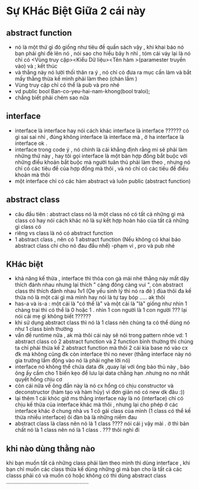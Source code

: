 # Sự KHác Biệt Giữa 2 cái này

## abstract function


 - nó là một thứ gì đó giống như tiêu đề quấn sách vậy , khi khai báo nó bạn phải ghi đè lên nó , nói sao cho hiểu bây h nhỉ , tóm cái váy lại là nó chỉ có <Vùng truy cập><Kiểu Dữ liệu><Tên hàm >(paramester truyền vào) và ; kết thúc
 - và thằng này nó lười thối thân ra ý , nó chỉ có đưa ra mục cần làm và bắt mấy thằng thừa kế mình phải làm theo (chán lắm )
 - Vùng truy cập chỉ có thể là pub và pro nhé
 - vd public bool Ban-co-yeu-hai-nam-khong(bool traloi);
 - chẳng biết phải chém sao nữa



## interface


 - interface là interface hay nói cách khác interface là interface ?????? có gì sai sai nhỉ , đúng không interface là interface mà , ờ ha interface là interface ok .
 - interface trong code ý , nó chính là cái khẳng định rằng mi sẽ phải làm những thứ này , hay tôi gọi interface là một bản hợp đồng bắt buộc với những điều khoản bắt buộc mà người tuân thủ phải làm theo , nhưng nó chỉ có các tiêu đề của hợp đồng mà thôi , và nó chỉ có các tiêu đề điều khoản mà thôi
 - một interface chỉ có các hàm abstract và luôn public (abstract function)


## abstract class


 - câu đầu tiên : abstract class nó là một class nó có tất cả những gì mà class có
 hay nói cách khác nó là sự kết hợp hoàn hảo  của tất cả những gì class có
 -  riêng vs class là nó có abstract function
 - 1 abstract class , nên có 1 abstract function (Nếu không có khai báo abstract class chi cho nó đau đầu nhể)
 -phạm vi , pro và pub nhé


## KHác biệt


- khả năng kế thừa , interface thì thỏa con gà mái nhé  thằng này mất dậy thích đánh nhau nhưng lại thích " càng đông càng vui ", còn abstract class thì thích đánh nhau 1v1 (Ọe yếu sinh lý thì nó ra đê ) đùa thôi đa kế thừa nó là một cái gì mà mình hay nói là tự tay bóp ..... ak thôi
-   has-a và is-a  : một cái là  "có thể là" và một cái là  "là" giống như nhìn 1 chàng trai thì có thể là 0 hoặc 1 . nhìn 1 con người là 1 con người ??? lại nói cái mẹ gì không biết ??????
- khi sử dụng abstract class thì nó là 1 class nên chúng ta có thể dùng nó như 1 class bình thường
- vấn đề runtime nữa , ak mà thôi cái này sẽ nói trong pattern nhóe
vd: 1 abstract class có 2 abstract function và 2 function bình thường thì chúng ta chỉ phải thừa kế 2 abstract function mà thôi 2 cái kia base nó vào cx đk mà không cũng đk còn interface thì no never (thằng interface này nó gia trưởng lắm động vào nó là phải nghe lời nó)
- interface nó không thể chứa data đk ,quay lại với ông bảo thủ này , bảo ông ấy cầm cho 1 biến kẹo để lưu lại data chẳng hạn .nhưng no no nhất quyết hổng chịu cơ
- còn cái nữa về ông  đần này là nó cx  hổng có chịu constructor và deconstructor (hàm tạo và hàm hủy) vì đơn giản nó có new dk đâu :))
- lại thêm 1 cái khóc giở ms thằng interface này là nó (interface) chỉ có chịu kế thừa của interface khác mà thôi , nhưng lại cho phép ở các  interface khác ở chung nhà vs 1 cô gái class của mình (1 class có thể kế thừa  nhiều interface) ôi đàn bà là những niềm đau
- abstract class là class nên nó là 1 class ???? nói cái j vậy mài . ờ thì bản chất nó là 1 class nên nó là 1 class . ??? thôi nghỉ đi

## khi nào dùng thằng nào

khi bạn muốn tất cả những class phải làm theo mình thì dùng interface  , khi bạn chỉ muốn các class thừa kế dùng những gì mà bạn cho là tất cả các classs phải có và muốn có hoặc không có thì dùng abstract class
.......................................................
